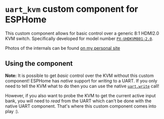 # `uart_kvm` custom component for ESPHome

This custom component allows for basic control over a generic 8:1 HDMI2.0 KVM switch.
Specifically developed for model number [`PX-UHDKVM801-2.0`](https://www.aliexpress.com/item/1005003927404402.html).

Photos of the internals can be found [on my personal site]()


## Using the component


**Note:** It is possible to get _basic_ control over the KVM without this custom component! ESPHome has _native_ support for _writing_ to a UART. If you only need to tell the KVM what to do then you can use the native [`uart.write`](https://esphome.io/components/uart.html#uart-write-action) call!

However, if  you also want to probe the KVM to get the current active input bank, you will need to _read_ from the UART which can't be done with the native UART component. That's where this custom component comes into play :).
